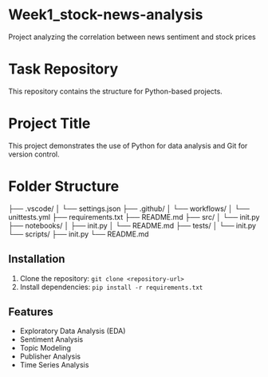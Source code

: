 # Week1_stock-news-analysis
Project analyzing the correlation between news sentiment and stock prices
# Task Repository
This repository contains the structure for Python-based projects.
# Project Title

This project demonstrates the use of Python for data analysis and Git for version control.
# Folder Structure
├── .vscode/ │ └── settings.json ├── .github/ │ └── workflows/ │ └── unittests.yml ├── requirements.txt ├── README.md ├── src/ │ └── init.py ├── notebooks/ │ ├── init.py │ └── README.md ├── tests/ │ └── init.py └── scripts/ ├── init.py └── README.md

## Installation

1. Clone the repository: `git clone <repository-url>`
2. Install dependencies: `pip install -r requirements.txt`

## Features

- Exploratory Data Analysis (EDA)
- Sentiment Analysis
- Topic Modeling
- Publisher Analysis
- Time Series Analysis

